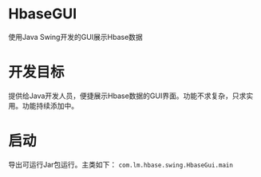 # HbaseGUI
使用Java Swing开发的GUI展示Hbase数据

# 开发目标
提供给Java开发人员，便捷展示Hbase数据的GUI界面。功能不求复杂，只求实用。功能持续添加中。

# 启动
导出可运行Jar包运行。主类如下：
`com.lm.hbase.swing.HbaseGui.main`
